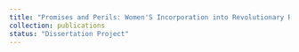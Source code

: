```yaml
---
title: "Promises and Perils: Women'S Incorporation into Revolutionary Regimes"
collection: publications
status: "Dissertation Project"
---
```

